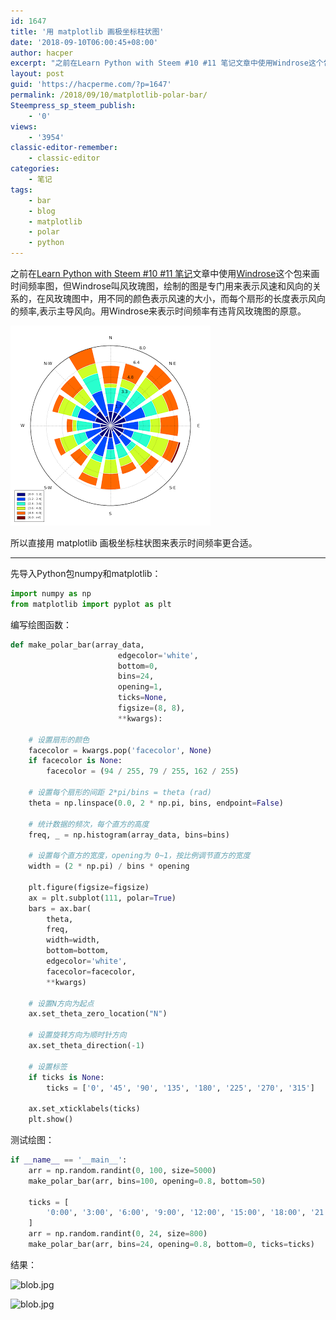 ```yaml
---
id: 1647
title: '用 matplotlib 画极坐标柱状图'
date: '2018-09-10T06:00:45+08:00'
author: hacper
excerpt: "之前在Learn Python with Steem #10 #11 笔记文章中使用Windrose这个包来画时间频率图，但Windrose叫风玫瑰图，绘制的图是专门用来表示风速和风向的关系的，在风玫瑰图中，用不同的颜色表示风速的大小，而每个扇形的长度表示风向的频率,表示主导风向。用Windrose来表示时间频率有违背风玫瑰图的原意。\n\nWindrose\n\n所以直接用 matplotlib 画极坐标柱状图来表示时间频率更合适。"
layout: post
guid: 'https://hacperme.com/?p=1647'
permalink: /2018/09/10/matplotlib-polar-bar/
Steempress_sp_steem_publish:
    - '0'
views:
    - '3954'
classic-editor-remember:
    - classic-editor
categories:
    - 笔记
tags:
    - bar
    - blog
    - matplotlib
    - polar
    - python
---
```


之前在[Learn Python with Steem #10 #11 笔记](https://hacperme.com/2018/08/26/learn-python-with-steem-10-11-note/#i-5)文章中使用[Windrose](https://github.com/python-windrose/windrose)这个包来画时间频率图，但Windrose叫风玫瑰图，绘制的图是专门用来表示风速和风向的关系的，在风玫瑰图中，用不同的颜色表示风速的大小，而每个扇形的长度表示风向的频率,表示主导风向。用Windrose来表示时间频率有违背风玫瑰图的原意。

![Windrose](https://raw.githubusercontent.com/python-windrose/windrose/master/docs/screenshots/bar.png)

所以直接用 matplotlib 画极坐标柱状图来表示时间频率更合适。

- - - - - -

先导入Python包numpy和matplotlib：

```python
import numpy as np
from matplotlib import pyplot as plt

```

编写绘图函数：

```python
def make_polar_bar(array_data,
                        edgecolor='white',
                        bottom=0,
                        bins=24,
                        opening=1,
                        ticks=None,
                        figsize=(8, 8),
                        **kwargs):

    # 设置扇形的颜色
    facecolor = kwargs.pop('facecolor', None)
    if facecolor is None:
        facecolor = (94 / 255, 79 / 255, 162 / 255)

    # 设置每个扇形的间距 2*pi/bins = theta (rad)
    theta = np.linspace(0.0, 2 * np.pi, bins, endpoint=False)

    # 统计数据的频次，每个直方的高度
    freq, _ = np.histogram(array_data, bins=bins)

    # 设置每个直方的宽度，opening为 0~1，按比例调节直方的宽度
    width = (2 * np.pi) / bins * opening

    plt.figure(figsize=figsize)
    ax = plt.subplot(111, polar=True)
    bars = ax.bar(
        theta,
        freq,
        width=width,
        bottom=bottom,
        edgecolor='white',
        facecolor=facecolor,
        **kwargs)

    # 设置N方向为起点
    ax.set_theta_zero_location("N")

    # 设置旋转方向为顺时针方向
    ax.set_theta_direction(-1)

    # 设置标签
    if ticks is None:
        ticks = ['0', '45', '90', '135', '180', '225', '270', '315']

    ax.set_xticklabels(ticks)
    plt.show()

```

测试绘图：

```python
if __name__ == '__main__':
    arr = np.random.randint(0, 100, size=5000)
    make_polar_bar(arr, bins=100, opening=0.8, bottom=50)

    ticks = [
        '0:00', '3:00', '6:00', '9:00', '12:00', '15:00', '18:00', '21:00'
    ]
    arr = np.random.randint(0, 24, size=800)
    make_polar_bar(arr, bins=24, opening=0.8, bottom=0, ticks=ticks)

```

结果：

![blob.jpg](https://i.loli.net/2018/09/07/5b929cbf8ec97.jpg)

![blob.jpg](https://i.loli.net/2018/09/07/5b929cd825278.jpg)